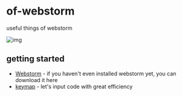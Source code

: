 # of-webstorm

useful things of webstorm

![img](https://github.com/elegantspirit/of-webstorm/blob/master/assets/webstorm.png)

## getting started

- [Webstorm](http://www.jetbrains.com/webstorm/) - if you haven't even installed webstorm yet, you can download it here
- [keymap](https://github.com/elegantspirit/of-webstorm/blob/master/key-bindings.md) - let's input code with great efficiency 
